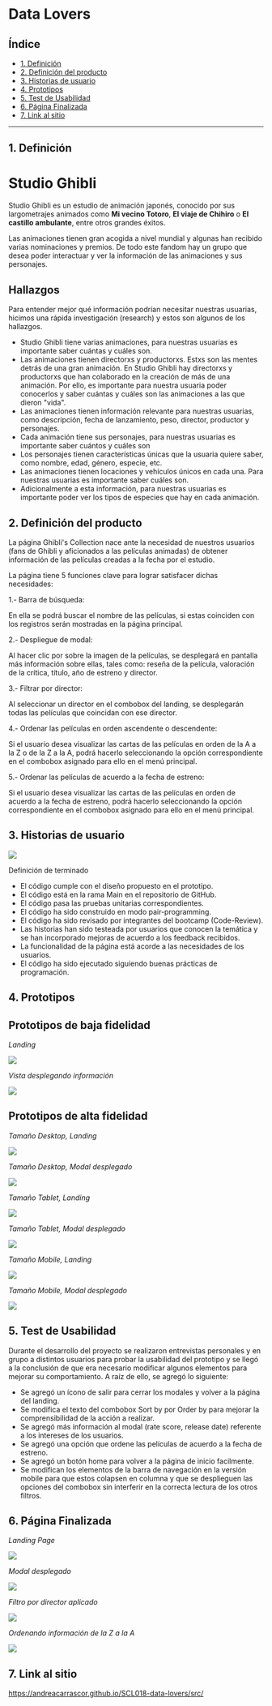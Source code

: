# Data Lovers

## Índice

* [1. Definición](#1-definición)
* [2. Definición del producto](#2-definición-del-producto)
* [3. Historias de usuario](#3-historias-de-usuario)
* [4. Prototipos](#4-prototipos)
* [5. Test de Usabilidad](#5-test-de-usabilidad)
* [6. Página Finalizada](#6-página-finalizada)
* [7. Link al sitio](#7-link-al-sitio)


***
## 1. Definición  
# Studio Ghibli

Studio Ghibli es un estudio de animación japonés, conocido por sus largometrajes
animados como **Mi vecino Totoro**, **El viaje de Chihiro** o
**El castillo ambulante**, entre otros grandes éxitos.

Las animaciones tienen gran acogida a nivel mundial y algunas han recibido
varias nominaciones y premios. De todo este fandom hay un grupo que desea poder
interactuar y ver la información de las animaciones y sus personajes.
## Hallazgos

Para entender mejor qué información podrían necesitar nuestras usuarias,
hicimos una rápida investigación (research) y estos son algunos de los
hallazgos.

- Studio Ghibli tiene varias animaciones, para nuestras usuarias es importante
  saber cuántas y cuáles son.
- Las animaciones tienen directorxs y productorxs. Estxs son las mentes detrás
  de una gran animación. En Studio Ghibli hay directorxs y productorxs que han
  colaborado en la creación de más de una animación. Por ello, es importante
  para nuestra usuaria poder conocerlos y saber cuántas y cuáles son las
  animaciones a las que dieron "vida".
- Las animaciones tienen información relevante para nuestras usuarias, como
  descripción, fecha de lanzamiento, peso, director, productor y personajes.
- Cada animación tiene sus personajes, para nuestras usuarias es importante
  saber cuántos y cuáles son
- Los personajes tienen características únicas que la usuaria quiere saber, como
  nombre, edad, género, especie, etc.
- Las animaciones tienen locaciones y vehículos únicos en cada una. Para
  nuestras usuarias es importante saber cuáles son.
- Adicionalmente a esta información, para nuestras usuarias es importante poder
  ver los tipos de especies que hay en cada animación.
## 2. Definición del producto

La página Ghibli's Collection nace ante la necesidad de nuestros usuarios (fans de Ghibli y aficionados a las películas animadas) de obtener información de las películas creadas a la fecha por el estudio.

La página tiene 5 funciones clave para lograr satisfacer dichas necesidades:

1.- Barra de búsqueda:

En ella se podrá buscar el nombre de las películas, si estas coinciden con los registros serán mostradas en la página principal.

2.- Despliegue de modal:

Al hacer clic por sobre la imagen de la películas, se desplegará en pantalla más información sobre ellas, tales como: reseña de la película, valoración de la crítica, título, año de estreno y director.

3.- Filtrar por director:

Al seleccionar un director en el combobox del landing, se desplegarán todas las películas que coincidan con ese director.

4.- Ordenar las películas en orden ascendente o descendente: 

Si el usuario desea visualizar las cartas de las películas en orden de la A a la Z o de la Z a la A, podrá hacerlo seleccionando la opción correspondiente en el combobox asignado para ello en el menú principal.

5.- Ordenar las películas de acuerdo a la fecha de estreno:

Si el usuario desea visualizar las cartas de las películas en orden de acuerdo a la fecha de estreno, podrá hacerlo seleccionando la opción correspondiente en el combobox asignado para ello en el menú principal.
## 3. Historias de usuario 
   
![](src/img/criterios-historias-usuario.png)

Definición de terminado  

- El código cumple con el diseño propuesto en el prototipo.
- El código está en la rama Main en el repositorio de GitHub.
- El código pasa las pruebas unitarias correspondientes.
- El código ha sido construido en modo pair-programming.
- El código ha sido revisado por integrantes del bootcamp (Code-Review).
- Las historias han sido testeada por usuarios que conocen la temática y se han incorporado mejoras de acuerdo a los feedback recibidos.
- La funcionalidad de la página está acorde a las necesidades de los usuarios.
- El código ha sido ejecutado siguiendo buenas prácticas de programación. 

## 4. Prototipos

## Prototipos de baja fidelidad
*Landing*

![](src/img/Prototipo_baja_fidelidad.png)

*Vista desplegando información*

![](src/img/Prototipo_baja_fidelidad2.png)

## Prototipos de alta fidelidad
*Tamaño Desktop, Landing*

![](src/img/Tamaño-Desktop.png)

*Tamaño Desktop, Modal desplegado*

![](src/img/Tamaño-Desktop-Modal.png)

*Tamaño Tablet, Landing*

![](src/img/Tamaño-Tablet.png)

*Tamaño Tablet, Modal desplegado*

![](src/img/Tamaño-Tablet-Modal.png)

*Tamaño Mobile, Landing*

![](src/img/Tamaño-Mobile.png)

*Tamaño Mobile, Modal desplegado*

![](src/img/Tamaño-Mobile-Modal.png)
## 5. Test de Usabilidad  

Durante el desarrollo del proyecto se realizaron entrevistas personales y en grupo a distintos usuarios para probar la usabilidad del prototipo
y se llegó a la conclusión de que era necesario modificar algunos elementos para mejorar su comportamiento. A raíz de ello, se agregó lo siguiente:

- Se agregó un ícono de salir para cerrar los modales y volver a la página del landing.
- Se modifica el texto del combobox Sort by por Order by para mejorar la comprensibilidad de la acción a realizar.
- Se agregó más información al modal (rate score, release date) referente a los intereses de los usuarios.
- Se agregó una opción que ordene las películas de acuerdo a la fecha de estreno.
- Se agregó un botón home para volver a la página de inicio facilmente.
- Se modifican los elementos de la barra de navegación en la versión mobile para que estos colapsen en columna y que se desplieguen las opciones del combobox sin interferir en la correcta lectura de los otros filtros.

## 6. Página Finalizada

*Landing Page*

![](src/img/Landing-page.png)

*Modal desplegado*

![](src/img/Modal-desplegado.png)

*Filtro por director aplicado*

![](src/img/Filtro-director.png)

*Ordenando información de la Z a la A*

![](src/img/Title-Z-A.png)

## 7. Link al sitio

https://andreacarrascor.github.io/SCL018-data-lovers/src/

